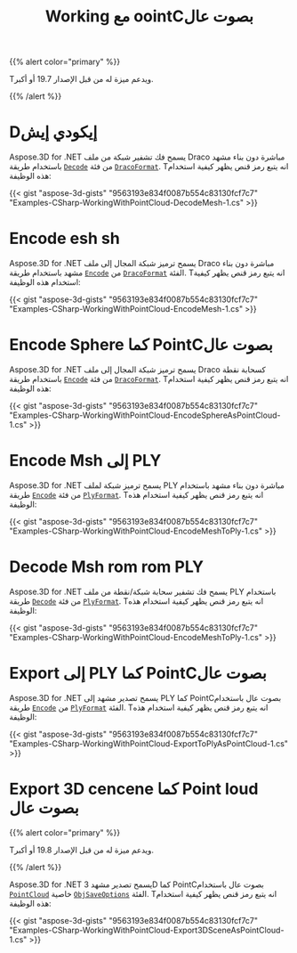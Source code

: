 ﻿---
title: Working مع oointCبصوت عال
type: docs
weight: 150
url: /ar/net/working-with-pointcloud/
description: Aspose.3D for .NET يسمح فك تشفير شبكة من ملف Draco مباشرة دون بناء مشهد باستخدام طريقة ecoecode من فئة racracoFormat.
---
{{% alert color="primary" %}} 

Tويدعم ميزة له من قبل الإصدار 19.7 أو أكبر.

{{% /alert %}} 
# **Dإيكودي إيش**
Aspose.3D for .NET يسمح فك تشفير شبكة من ملف Draco مباشرة دون بناء مشهد باستخدام طريقة [`Decode`](https://reference.aspose.com/net/3d/aspose.threed.formats.dracoformat/decode/methods/1) من فئة [`DracoFormat`](https://reference.aspose.com/net/3d/aspose.threed.formats/dracoformat). Tانه يتبع رمز قنص يظهر كيفية استخدام هذه الوظيفة:



{{< gist "aspose-3d-gists" "9563193e834f0087b554c83130fcf7c7" "Examples-CSharp-WorkingWithPointCloud-DecodeMesh-1.cs" >}}
# **Encode esh sh**
Aspose.3D for .NET يسمح ترميز شبكة المجال إلى ملف Draco مباشرة دون بناء مشهد باستخدام طريقة [`Encode`](https://reference.aspose.com/net/3d/aspose.threed.formats.dracoformat/encode/methods/2) من [`DracoFormat`](https://reference.aspose.com/net/3d/aspose.threed.formats/dracoformat) الفئة. Tانه يتبع رمز قنص يظهر كيفية استخدام هذه الوظيفة:



{{< gist "aspose-3d-gists" "9563193e834f0087b554c83130fcf7c7" "Examples-CSharp-WorkingWithPointCloud-EncodeMesh-1.cs" >}}
# **Encode Sphere كما PointCبصوت عال**
Aspose.3D for .NET يسمح ترميز شبكة المجال إلى ملف Draco كسحابة نقطة باستخدام طريقة [`Encode`](https://reference.aspose.com/net/3d/aspose.threed.formats.dracoformat/encode/methods/2) من فئة [`DracoFormat`](https://reference.aspose.com/net/3d/aspose.threed.formats/dracoformat). Tانه يتبع رمز قنص يظهر كيفية استخدام هذه الوظيفة:



{{< gist "aspose-3d-gists" "9563193e834f0087b554c83130fcf7c7" "Examples-CSharp-WorkingWithPointCloud-EncodeSphereAsPointCloud-1.cs" >}}
# **Encode Msh إلى PLY**
Aspose.3D for .NET يسمح ترميز شبكة لملف PLY مباشرة دون بناء مشهد باستخدام طريقة [`Encode`](https://reference.aspose.com/net/3d/aspose.threed.formats.plyformat/encode/methods/1) من فئة [`PlyFormat`](https://reference.aspose.com/net/3d/aspose.threed.formats/plyformat). Tانه يتبع رمز قنص يظهر كيفية استخدام هذه الوظيفة:



{{< gist "aspose-3d-gists" "9563193e834f0087b554c83130fcf7c7" "Examples-CSharp-WorkingWithPointCloud-EncodeMeshToPly-1.cs" >}}
# **Decode Msh rom rom PLY**
Aspose.3D for .NET يسمح فك تشفير سحابة شبكة/نقطة من ملف PLY باستخدام طريقة [`Decode`](https://reference.aspose.com/net/3d/aspose.threed.formats.plyformat/decode/methods/1) من فئة [`PlyFormat`](https://reference.aspose.com/net/3d/aspose.threed.formats/plyformat). Tانه يتبع رمز قنص يظهر كيفية استخدام هذه الوظيفة:



{{< gist "aspose-3d-gists" "9563193e834f0087b554c83130fcf7c7" "Examples-CSharp-WorkingWithPointCloud-EncodeMeshToPly-1.cs" >}}
# **Export إلى PLY كما PointCبصوت عال**
Aspose.3D for .NET يسمح تصدير مشهد إلى PLY كما PointCبصوت عال باستخدام طريقة [`Encode`](https://reference.aspose.com/net/3d/aspose.threed.formats.plyformat/encode/methods/1) من [`PlyFormat`](https://reference.aspose.com/net/3d/aspose.threed.formats/plyformat) الفئة. Tانه يتبع رمز قنص يظهر كيفية استخدام هذه الوظيفة:



{{< gist "aspose-3d-gists" "9563193e834f0087b554c83130fcf7c7" "Examples-CSharp-WorkingWithPointCloud-ExportToPlyAsPointCloud-1.cs" >}}
# **Export 3D cencene كما Point loud بصوت عال**
{{% alert color="primary" %}} 

Tويدعم ميزة له من قبل الإصدار 19.8 أو أكبر.

{{% /alert %}} 

Aspose.3D for .NET يسمح تصدير مشهد 3D كما PointCبصوت عال باستخدام [`PointCloud`](https://reference.aspose.com/net/3d/aspose.threed.formats/objsaveoptions/properties/pointcloud) خاصية [`ObjSaveOptions`](https://reference.aspose.com/net/3d/aspose.threed.formats/objsaveoptions) الفئة. Tانه يتبع رمز قنص يظهر كيفية استخدام هذه الوظيفة:

{{< gist "aspose-3d-gists" "9563193e834f0087b554c83130fcf7c7" "Examples-CSharp-WorkingWithPointCloud-Export3DSceneAsPointCloud-1.cs" >}}
